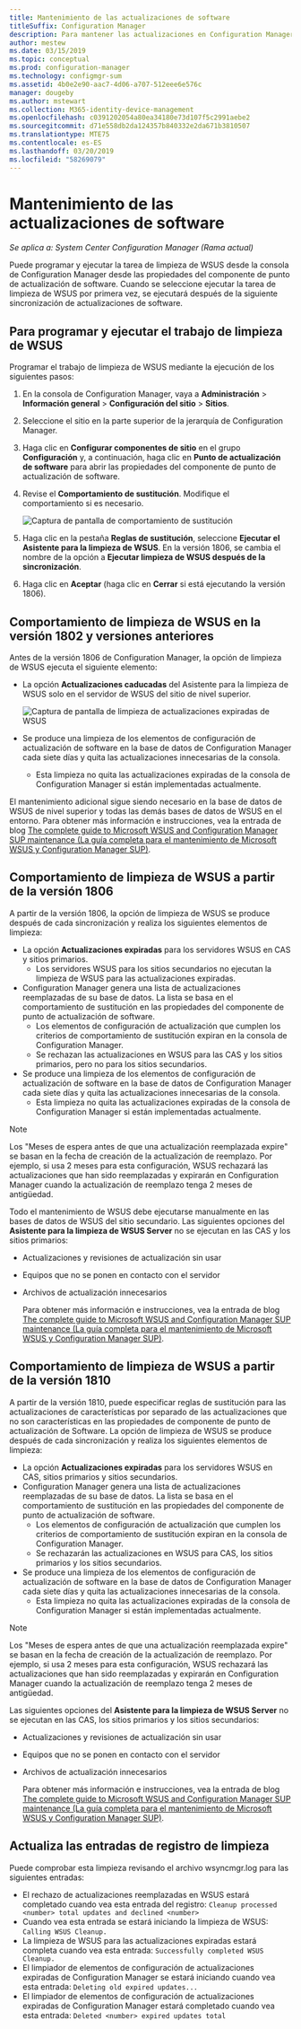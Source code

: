 ```yaml
---
title: Mantenimiento de las actualizaciones de software
titleSuffix: Configuration Manager
description: Para mantener las actualizaciones en Configuration Manager, puede programar la tarea de limpieza de WSUS o ejecutarla de forma manual.
author: mestew
ms.date: 03/15/2019
ms.topic: conceptual
ms.prod: configuration-manager
ms.technology: configmgr-sum
ms.assetid: 4b0e2e90-aac7-4d06-a707-512eee6e576c
manager: dougeby
ms.author: mstewart
ms.collection: M365-identity-device-management
ms.openlocfilehash: c0391202054a80ea34180e73d107f5c2991aebe2
ms.sourcegitcommit: d71e558db2da124357b840332e2da671b3810507
ms.translationtype: MTE75
ms.contentlocale: es-ES
ms.lasthandoff: 03/20/2019
ms.locfileid: "58269079"
---
```

# <a name="software-updates-maintenance"></a>Mantenimiento de las actualizaciones de software

*Se aplica a: System Center Configuration Manager (Rama actual)*

Puede programar y ejecutar la tarea de limpieza de WSUS desde la consola de Configuration Manager desde las propiedades del componente de punto de actualización de software. Cuando se seleccione ejecutar la tarea de limpieza de WSUS por primera vez, se ejecutará después de la siguiente sincronización de actualizaciones de software.  

## <a name="to-schedule-and-run-the-wsus-cleanup-job"></a>Para programar y ejecutar el trabajo de limpieza de WSUS

Programar el trabajo de limpieza de WSUS mediante la ejecución de los siguientes pasos:

1. En la consola de Configuration Manager, vaya a **Administración** > **Información general** > **Configuración del sitio** > **Sitios**.
2. Seleccione el sitio en la parte superior de la jerarquía de Configuration Manager.

3. Haga clic en **Configurar componentes de sitio** en el grupo **Configuración** y, a continuación, haga clic en **Punto de actualización de software** para abrir las propiedades del componente de punto de actualización de software.  

4. Revise el **Comportamiento de sustitución**. Modifique el comportamiento si es necesario.

   ![Captura de pantalla de comportamiento de sustitución](media/sccm-supersedence-behavior.PNG)

5. Haga clic en la pestaña **Reglas de sustitución**, seleccione **Ejecutar el Asistente para la limpieza de WSUS**. En la versión 1806, se cambia el nombre de la opción a **Ejecutar limpieza de WSUS después de la sincronización**.

6. Haga clic en **Aceptar** (haga clic en **Cerrar** si está ejecutando la versión 1806).

## <a name="wsus-cleanup-behavior-in-version-1802-and-earlier"></a>Comportamiento de limpieza de WSUS en la versión 1802 y versiones anteriores

Antes de la versión 1806 de Configuration Manager, la opción de limpieza de WSUS ejecuta el siguiente elemento:

- La opción **Actualizaciones caducadas** del Asistente para la limpieza de WSUS solo en el servidor de WSUS del sitio de nivel superior.

  ![Captura de pantalla de limpieza de actualizaciones expiradas de WSUS](media/wsus-cleanup-expired.PNG)

- Se produce una limpieza de los elementos de configuración de actualización de software en la base de datos de Configuration Manager cada siete días y quita las actualizaciones innecesarias de la consola.
  - Esta limpieza no quita las actualizaciones expiradas de la consola de Configuration Manager si están implementadas actualmente.

El mantenimiento adicional sigue siendo necesario en la base de datos de WSUS de nivel superior y todas las demás bases de datos de WSUS en el entorno. Para obtener más información e instrucciones, vea la entrada de blog [The complete guide to Microsoft WSUS and Configuration Manager SUP maintenance (La guía completa para el mantenimiento de Microsoft WSUS y Configuration Manager SUP)](https://support.microsoft.com/help/4490644/complete-guide-to-microsoft-wsus-and-configuration-manager-sup-maint/).

## <a name="wsus-cleanup-behavior-starting-in-version-1806"></a>Comportamiento de limpieza de WSUS a partir de la versión 1806

A partir de la versión 1806, la opción de limpieza de WSUS se produce después de cada sincronización y realiza los siguientes elementos de limpieza:
<!--1357898 -->

- La opción **Actualizaciones expiradas** para los servidores WSUS en CAS y sitios primarios.
  - Los servidores WSUS para los sitios secundarios no ejecutan la limpieza de WSUS para las actualizaciones expiradas.
- Configuration Manager genera una lista de actualizaciones reemplazadas de su base de datos. La lista se basa en el comportamiento de sustitución en las propiedades del componente de punto de actualización de software.
  - Los elementos de configuración de actualización que cumplen los criterios de comportamiento de sustitución expiran en la consola de Configuration Manager.
  - Se rechazan las actualizaciones en WSUS para las CAS y los sitios primarios, pero no para los sitios secundarios.
- Se produce una limpieza de los elementos de configuración de actualización de software en la base de datos de Configuration Manager cada siete días y quita las actualizaciones innecesarias de la consola.
  - Esta limpieza no quita las actualizaciones expiradas de la consola de Configuration Manager si están implementadas actualmente.

> [!NOTE]
> Los "Meses de espera antes de que una actualización reemplazada expire" se basan en la fecha de creación de la actualización de reemplazo. Por ejemplo, si usa 2 meses para esta configuración, WSUS rechazará las actualizaciones que han sido reemplazadas y expirarán en Configuration Manager cuando la actualización de reemplazo tenga 2 meses de antigüedad.

Todo el mantenimiento de WSUS debe ejecutarse manualmente en las bases de datos de WSUS del sitio secundario. Las siguientes opciones del **Asistente para la limpieza de WSUS Server** no se ejecutan en las CAS y los sitios primarios:

- Actualizaciones y revisiones de actualización sin usar
- Equipos que no se ponen en contacto con el servidor
- Archivos de actualización innecesarios

  Para obtener más información e instrucciones, vea la entrada de blog [The complete guide to Microsoft WSUS and Configuration Manager SUP maintenance (La guía completa para el mantenimiento de Microsoft WSUS y Configuration Manager SUP)](https://support.microsoft.com/help/4490644/complete-guide-to-microsoft-wsus-and-configuration-manager-sup-maint/).

## <a name="wsus-cleanup-behavior-starting-in-version-1810"></a>Comportamiento de limpieza de WSUS a partir de la versión 1810

A partir de la versión 1810, puede especificar reglas de sustitución para las actualizaciones de características por separado de las actualizaciones que no son características en las propiedades de componente de punto de actualización de Software. La opción de limpieza de WSUS se produce después de cada sincronización y realiza los siguientes elementos de limpieza:
<!--2839349,3098809, 2977644-->

- La opción **Actualizaciones expiradas** para los servidores WSUS en CAS, sitios primarios y sitios secundarios.
- Configuration Manager genera una lista de actualizaciones reemplazadas de su base de datos. La lista se basa en el comportamiento de sustitución en las propiedades del componente de punto de actualización de software.
  - Los elementos de configuración de actualización que cumplen los criterios de comportamiento de sustitución expiran en la consola de Configuration Manager.
  - Se rechazarán las actualizaciones en WSUS para CAS, los sitios primarios y los sitios secundarios.
- Se produce una limpieza de los elementos de configuración de actualización de software en la base de datos de Configuration Manager cada siete días y quita las actualizaciones innecesarias de la consola.
  - Esta limpieza no quita las actualizaciones expiradas de la consola de Configuration Manager si están implementadas actualmente.

> [!NOTE]
> Los "Meses de espera antes de que una actualización reemplazada expire" se basan en la fecha de creación de la actualización de reemplazo. Por ejemplo, si usa 2 meses para esta configuración, WSUS rechazará las actualizaciones que han sido reemplazadas y expirarán en Configuration Manager cuando la actualización de reemplazo tenga 2 meses de antigüedad.

Las siguientes opciones del **Asistente para la limpieza de WSUS Server** no se ejecutan en las CAS, los sitios primarios y los sitios secundarios:

- Actualizaciones y revisiones de actualización sin usar
- Equipos que no se ponen en contacto con el servidor
- Archivos de actualización innecesarios

  Para obtener más información e instrucciones, vea la entrada de blog [The complete guide to Microsoft WSUS and Configuration Manager SUP maintenance (La guía completa para el mantenimiento de Microsoft WSUS y Configuration Manager SUP)](https://support.microsoft.com/help/4490644/complete-guide-to-microsoft-wsus-and-configuration-manager-sup-maint/).

## <a name="updates-cleanup-log-entries"></a>Actualiza las entradas de registro de limpieza

Puede comprobar esta limpieza revisando el archivo wsyncmgr.log para las siguientes entradas:

- El rechazo de actualizaciones reemplazadas en WSUS estará completado cuando vea esta entrada del registro: `Cleanup processed <number> total updates and declined <number>`
- Cuando vea esta entrada se estará iniciando la limpieza de WSUS: `Calling WSUS Cleanup.`
- La limpieza de WSUS para las actualizaciones expiradas estará completa cuando vea esta entrada: `Successfully completed WSUS Cleanup.`
- El limpiador de elementos de configuración de actualizaciones expiradas de Configuration Manager se estará iniciando cuando vea esta entrada: `Deleting old expired updates...`
- El limpiador de elementos de configuración de actualizaciones expiradas de Configuration Manager estará completado cuando vea esta entrada: `Deleted <number> expired updates total`
